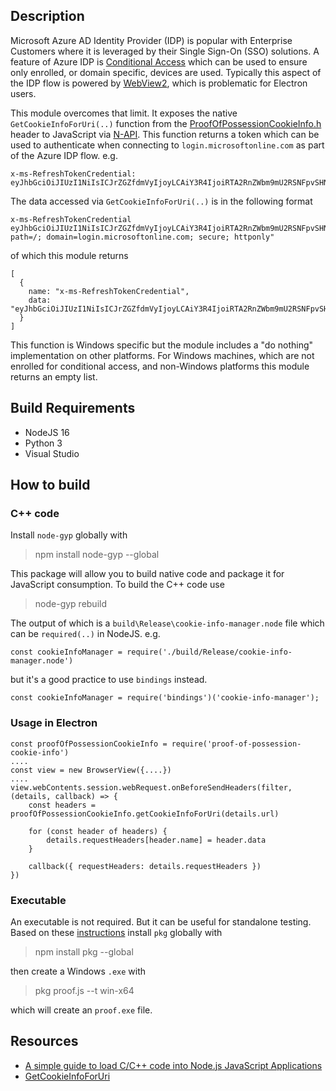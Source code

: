 ## Description

Microsoft Azure AD Identity Provider (IDP) is popular with Enterprise Customers where it is leveraged by their Single Sign-On (SSO) solutions. A feature of Azure IDP is [Conditional Access](https://learn.microsoft.com/en-us/defender-cloud-apps/proxy-deployment-aad) which can be used to ensure only enrolled, or domain specific, devices are used. Typically this aspect of the IDP flow is powered by [WebView2](https://developer.microsoft.com/en-us/microsoft-edge/webview2/), which is problematic for Electron users.

This module overcomes that limit. It exposes the native `GetCookieInfoForUri(..)` function from the [ProofOfPossessionCookieInfo.h](https://learn.microsoft.com/en-us/windows/win32/api/proofofpossessioncookieinfo/) header to JavaScript via [N-API](https://nodejs.org/api/n-api.html). This function returns a token which can be used to authenticate when connecting to `login.microsoftonline.com` as part of the Azure IDP flow. e.g.

    x-ms-RefreshTokenCredential: eyJhbGciOiJIUzI1NiIsICJrZGZfdmVyIjoyLCAiY3R4IjoiRTA2RnZWbm9mU2RSNFpvSHNxWjlIOWsyeVdTTGVETHAifQ...

The data accessed via `GetCookieInfoForUri(..)` is in the following format

    x-ms-RefreshTokenCredential eyJhbGciOiJIUzI1NiIsICJrZGZfdmVyIjoyLCAiY3R4IjoiRTA2RnZWbm9mU2RSNFpvSHNxWjlIOWsyeVdTTGVETHAifQ...; path=/; domain=login.microsoftonline.com; secure; httponly"

of which this module returns

    [
      {
        name: "x-ms-RefreshTokenCredential",
        data: "eyJhbGciOiJIUzI1NiIsICJrZGZfdmVyIjoyLCAiY3R4IjoiRTA2RnZWbm9mU2RSNFpvSHNxWjlIOWsyeVdTTGVETHAifQ..."
      }
    ]

This function is Windows specific but the module includes a "do nothing" implementation on other platforms. For Windows machines, which are not enrolled for conditional access, and non-Windows platforms this module returns an empty list.

## Build Requirements

* NodeJS 16
* Python 3
* Visual Studio

## How to build

### C++ code

Install `node-gyp` globally with

> npm install node-gyp --global

This package will allow you to build native code and package it for JavaScript consumption. To build the C++ code use

> node-gyp rebuild

The output of which is a `build\Release\cookie-info-manager.node` file which can be `required(..)` in NodeJS. e.g.

    const cookieInfoManager = require('./build/Release/cookie-info-manager.node')

but it's a good practice to use `bindings` instead.

    const cookieInfoManager = require('bindings')('cookie-info-manager');

### Usage in Electron

    const proofOfPossessionCookieInfo = require('proof-of-possession-cookie-info')
    ....
    const view = new BrowserView({....})
    ....
    view.webContents.session.webRequest.onBeforeSendHeaders(filter, (details, callback) => {
        const headers = proofOfPossessionCookieInfo.getCookieInfoForUri(details.url)

        for (const header of headers) {
            details.requestHeaders[header.name] = header.data
        }

        callback({ requestHeaders: details.requestHeaders })
    })

### Executable

An executable is not required. But it can be useful for standalone testing. Based on these [instructions](https://medium.com/jspoint/how-to-create-an-executable-exe-file-from-javascript-code-using-node-js-45154ba4de20) install `pkg` globally with

> npm install pkg --global

then create a Windows `.exe` with

> pkg proof.js --t win-x64

which will create an `proof.exe` file. 

## Resources

* [A simple guide to load C/C++ code into Node.js JavaScript Applications](https://medium.com/jspoint/a-simple-guide-to-load-c-c-code-into-node-js-javascript-applications-3fcccf54fd32)
* [GetCookieInfoForUri](https://learn.microsoft.com/en-us/windows/win32/api/proofofpossessioncookieinfo/nf-proofofpossessioncookieinfo-iproofofpossessioncookieinfomanager-getcookieinfoforuri)
